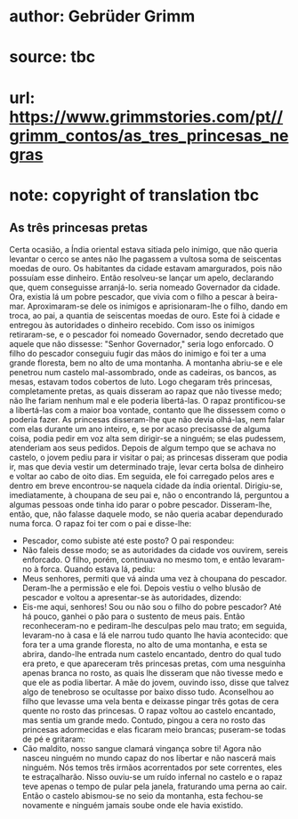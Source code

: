 # author: Gebrüder Grimm
# source: tbc
# url: https://www.grimmstories.com/pt//grimm_contos/as_tres_princesas_negras
# note: copyright of translation tbc

## As três princesas pretas 

Certa ocasião, a Índia oriental estava sitiada pelo inimigo, que não
queria levantar o cerco se antes não lhe pagassem a vultosa soma de
seiscentas moedas de ouro.
Os habitantes da cidade estavam amargurados, pois não possuíam esse
dinheiro. Então resolveu-se lançar um apelo, declarando que, quem
conseguisse arranjá-lo. seria nomeado Governador da cidade.
Ora, existia lá um pobre pescador, que vivia com o filho a pescar à
beira-mar. Aproximaram-se dele os inimigos e aprisionaram-lhe o filho,
dando em troca, ao pai, a quantia de seiscentas moedas de ouro. Este foi
à cidade e entregou às autoridades o dinheiro recebido. Com isso os
inimigos retiraram-se, e o pescador foi nomeado Governador, sendo
decretado que aquele que não dissesse: "Senhor Governador," seria logo
enforcado.
O filho do pescador conseguiu fugir das mãos do inimigo e foi ter a uma
grande floresta, bem no alto de uma montanha. A montanha abriu-se e ele
penetrou num castelo mal-assombrado, onde as cadeiras, os bancos, as
mesas, estavam todos cobertos de luto.
Logo chegaram três princesas, completamente pretas, as quais disseram ao
rapaz que não tivesse medo; não lhe fariam nenhum mal e ele poderia
libertá-las. O rapaz prontificou-se a libertá-las com a maior boa
vontade, contanto que lhe dissessem como o poderia fazer.
As princesas disseram-lhe que não devia olhá-las, nem falar com elas
durante um ano inteiro, e, se por acaso precisasse de alguma coisa,
podia pedir em voz alta sem dirigir-se a ninguém; se elas pudessem,
atenderiam aos seus pedidos.
Depois de algum tempo que se achava no castelo, o jovem pediu para ir
visitar o pai; as princesas disseram que podia ir, mas que devia vestir
um determinado traje, levar certa bolsa de dinheiro e voltar ao cabo de
oito dias.
Em seguida, ele foi carregado pelos ares e dentro em breve encontrou-se
naquela cidade da índia oriental.
Dirigiu-se, imediatamente, à choupana de seu pai e, não o encontrando
lá, perguntou a algumas pessoas onde tinha ido parar o pobre pescador.
Disseram-lhe, então, que, não falasse daquele modo, se não queria acabar
dependurado numa forca. O rapaz foi ter com o pai e disse-lhe:
- Pescador, como subiste até este posto?
O pai respondeu:
- Não faleis desse modo; se as autoridades da cidade vos ouvirem, sereis
enforcado.
O filho, porém, continuava no mesmo tom, e então levaram-no à forca.
Quando estava lá, pediu:
- Meus senhores, permiti que vá ainda uma vez à choupana do pescador.
Deram-lhe a permissão e ele foi. Depois vestiu o velho blusão de
pescador e voltou a apresentar-se às autoridades, dizendo:
- Eis-me aqui, senhores! Sou ou não sou o filho do pobre pescador? Até
há pouco, ganhei o pão para o sustento de meus pais.
Então reconheceram-no e pediram-lhe desculpas pelo mau trato; em
seguida, levaram-no à casa e lá ele narrou tudo quanto lhe havia
acontecido: que fora ter a uma grande floresta, no alto de uma montanha,
e esta se abrira, dando-lhe entrada num castelo encantado, dentro do
qual tudo era preto, e que apareceram três princesas pretas, com uma
nesguinha apenas branca no rosto, as quais lhe disseram que não tivesse
medo e que ele as podia libertar.
A mãe do jovem, ouvindo isso, disse que talvez algo de tenebroso se
ocultasse por baixo disso tudo. Aconselhou ao filho que levasse uma vela
benta e deixasse pingar três gotas de cera quente no rosto das
princesas.
O rapaz voltou ao castelo encantado, mas sentia um grande medo. Contudo,
pingou a cera no rosto das princesas adormecidas e elas ficaram meio
brancas; puseram-se todas de pé e gritaram:
- Cão maldito, nosso sangue clamará vingança sobre ti! Agora não nasceu
ninguém no mundo capaz do nos libertar e não nascerá mais ninguém. Nós
temos três irmãos acorrentados por sete correntes, eles te
estraçalharão.
Nisso ouviu-se um ruído infernal no castelo e o rapaz teve apenas o
tempo de pular pela janela, fraturando uma perna ao cair. Então o
castelo abismou-se no seio da montanha, esta fechou-se novamente e
ninguém jamais soube onde ele havia existido.
